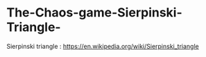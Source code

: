 # The-Chaos-game-Sierpinski-Triangle-
Sierpinski triangle : https://en.wikipedia.org/wiki/Sierpinski_triangle
